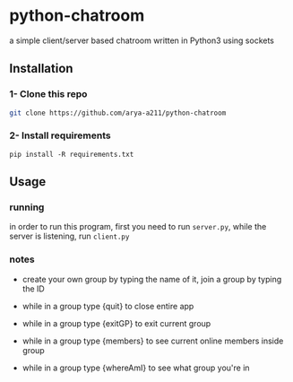 # python-chatroom
a simple client/server based chatroom written in Python3 using sockets

## Installation

### 1- Clone this repo
```sh
git clone https://github.com/arya-a211/python-chatroom
```
### 2- Install requirements
    pip install -R requirements.txt
    
## Usage 
### running 
in order to run this program, first you need to run ```server.py```, while the server is listening, run ```client.py```
### notes 
- create your own group by typing the name of it, join a group by typing the ID 

- while in a group type {quit} to close entire app

- while in a group type {exitGP} to exit current group

- while in a group type {members} to see current online members inside group

- while in a group type {whereAmI} to see what group you're in
